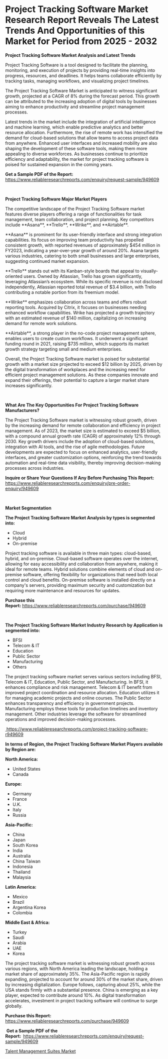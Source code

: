 <p><h1>Project Tracking Software Market Research Report Reveals The Latest Trends And Opportunities of this Market for Period from 2025 - 2032</h1></p><p><strong>Project Tracking Software Market Analysis and Latest Trends</strong></p>
<p><p>Project Tracking Software is a tool designed to facilitate the planning, monitoring, and execution of projects by providing real-time insights into progress, resources, and deadlines. It helps teams collaborate efficiently by tracking tasks, managing workflows, and visualizing project timelines. </p><p>The Project Tracking Software Market is anticipated to witness significant growth, projected at a CAGR of 8% during the forecast period. This growth can be attributed to the increasing adoption of digital tools by businesses aiming to enhance productivity and streamline project management processes. </p><p>Latest trends in the market include the integration of artificial intelligence and machine learning, which enable predictive analytics and better resource allocation. Furthermore, the rise of remote work has intensified the demand for cloud-based solutions that allow teams to access project data from anywhere. Enhanced user interfaces and increased mobility are also shaping the development of these software tools, making them more appealing to diverse workforces. As businesses continue to prioritize efficiency and adaptability, the market for project tracking software is poised for sustained expansion in the coming years.</p></p>
<p><strong>Get a Sample PDF of the Report:&nbsp;</strong> <a href="https://www.reliableresearchreports.com/enquiry/request-sample/949609?utm_campaign=2743&utm_medium=2&utm_source=Github&utm_content=ia&utm_term=07032025&utm_id=project-tracking-software">https://www.reliableresearchreports.com/enquiry/request-sample/949609</a></p>
<p>&nbsp;</p>
<p><strong>Project Tracking Software Major Market Players</strong></p>
<p><p>The competitive landscape of the Project Tracking Software market features diverse players offering a range of functionalities for task management, team collaboration, and project planning. Key competitors include **Asana**, **Trello**, **Wrike**, and **Airtable**. </p><p>**Asana** is prominent for its user-friendly interface and strong integration capabilities. Its focus on improving team productivity has propelled consistent growth, with reported revenues of approximately $454 million in FY2023, indicating a year-over-year growth of around 20%. Asana targets various industries, catering to both small businesses and large enterprises, suggesting continued market expansion.</p><p>**Trello** stands out with its Kanban-style boards that appeal to visually-oriented users. Owned by Atlassian, Trello has grown significantly, leveraging Atlassian’s ecosystem. While its specific revenue is not disclosed independently, Atlassian reported total revenue of $3.4 billion, with Trello contributing a notable portion from its freemium model.</p><p>**Wrike** emphasizes collaboration across teams and offers robust reporting tools. Acquired by Citrix, it focuses on businesses needing enhanced workflow capabilities. Wrike has projected a growth trajectory with an estimated revenue of $140 million, capitalizing on increasing demand for remote work solutions.</p><p>**Airtable**, a strong player in the no-code project management sphere, enables users to create custom workflows. It underwent a significant funding round in 2021, raising $735 million, which supports its market growth strategy targeting small and medium enterprises.</p><p>Overall, the Project Tracking Software market is poised for substantial growth with a market size projected to exceed $12 billion by 2025, driven by the digital transformation of workplaces and the increasing need for efficient project management solutions. As these companies innovate and expand their offerings, their potential to capture a larger market share increases significantly.</p></p>
<p>&nbsp;</p>
<p><strong>What Are The Key Opportunities For Project Tracking Software Manufacturers?</strong></p>
<p><p>The Project Tracking Software market is witnessing robust growth, driven by the increasing demand for remote collaboration and efficiency in project management. As of 2023, the market size is estimated to exceed $5 billion, with a compound annual growth rate (CAGR) of approximately 12% through 2030. Key growth drivers include the adoption of cloud-based solutions, integration with AI tools, and the rise of agile methodologies. Future developments are expected to focus on enhanced analytics, user-friendly interfaces, and greater customization options, reinforcing the trend towards automation and real-time data visibility, thereby improving decision-making processes across industries.</p></p>
<p><strong>Inquire or Share Your Questions If Any Before Purchasing This Report:</strong> <a href="https://www.reliableresearchreports.com/enquiry/pre-order-enquiry/949609?utm_campaign=2743&utm_medium=2&utm_source=Github&utm_content=ia&utm_term=07032025&utm_id=project-tracking-software">https://www.reliableresearchreports.com/enquiry/pre-order-enquiry/949609</a></p>
<p>&nbsp;</p>
<p><strong>Market Segmentation</strong></p>
<p><strong>The Project Tracking Software Market Analysis by types is segmented into:</strong></p>
<p><ul><li>Cloud</li><li>Hybrid</li><li>On-premise</li></ul></p>
<p><p>Project tracking software is available in three main types: cloud-based, hybrid, and on-premise. Cloud-based software operates over the internet, allowing for easy accessibility and collaboration from anywhere, making it ideal for remote teams. Hybrid solutions combine elements of cloud and on-premise software, offering flexibility for organizations that need both local control and cloud benefits. On-premise software is installed directly on a company's servers, providing maximum security and customization but requiring more maintenance and resources for updates.</p></p>
<p><strong>Purchase this Report:&nbsp;</strong><a href="https://www.reliableresearchreports.com/purchase/949609?utm_campaign=2743&utm_medium=2&utm_source=Github&utm_content=ia&utm_term=07032025&utm_id=project-tracking-software">https://www.reliableresearchreports.com/purchase/949609</a></p>
<p>&nbsp;</p>
<p><strong>The Project Tracking Software Market Industry Research by Application is segmented into:</strong></p>
<p><ul><li>BFSI</li><li>Telecom & IT</li><li>Education</li><li>Public Sector</li><li>Manufacturing</li><li>Others</li></ul></p>
<p><p>The project tracking software market serves various sectors including BFSI, Telecom & IT, Education, Public Sector, and Manufacturing. In BFSI, it enhances compliance and risk management. Telecom & IT benefit from improved project coordination and resource allocation. Education utilizes it for managing academic projects and online courses. The Public Sector enhances transparency and efficiency in government projects. Manufacturing employs these tools for production timelines and inventory management. Other industries leverage the software for streamlined operations and improved decision-making processes.</p></p>
<p><a href="https://www.reliableresearchreports.com/project-tracking-software-r949609?utm_campaign=2743&utm_medium=2&utm_source=Github&utm_content=ia&utm_term=07032025&utm_id=project-tracking-software">&nbsp;https://www.reliableresearchreports.com/project-tracking-software-r949609</a></p>
<p><strong>In terms of Region, the Project Tracking Software Market Players available by Region are:</strong></p>
<p>
    <p> <strong> North America: </strong>
        <ul>
            <li>United States</li>
            <li>Canada</li>
        </ul>
        </p> 
    <p> <strong> Europe: </strong>
        <ul>
            <li>Germany</li>
            <li>France</li>
            <li>U.K.</li>
            <li>Italy</li>
            <li>Russia</li>
        </ul>
        </p> 
    <p> <strong> Asia-Pacific: </strong>
        <ul>
            <li>China</li>
            <li>Japan</li>
            <li>South Korea</li>
            <li>India</li>
            <li>Australia</li>
            <li>China Taiwan</li>
            <li>Indonesia</li>
            <li>Thailand</li>
            <li>Malaysia</li>
        </ul>
        </p> 
    <p> <strong> Latin America: </strong>
        <ul>
            <li>Mexico</li>
            <li>Brazil</li>
            <li>Argentina Korea</li>
            <li>Colombia</li>
        </ul>
        </p> 
    <p> <strong> Middle East & Africa: </strong>
        <ul>
            <li>Turkey</li>
            <li>Saudi</li>
            <li>Arabia</li>
            <li>UAE</li>
            <li>Korea</li>
        </ul>
    </p>
    </p>
<p><p>The project tracking software market is witnessing robust growth across various regions, with North America leading the landscape, holding a market share of approximately 35%. The Asia-Pacific region is rapidly expanding, projected to account for around 30% of the market share, driven by increasing digitalization. Europe follows, capturing about 25%, while the USA stands firmly with a substantial presence. China is emerging as a key player, expected to contribute around 10%. As digital transformation accelerates, investment in project tracking software will continue to surge globally.</p></p>
<p><strong>Purchase this Report: </strong><a href="https://www.reliableresearchreports.com/purchase/949609?utm_campaign=2743&utm_medium=2&utm_source=Github&utm_content=ia&utm_term=07032025&utm_id=project-tracking-software">https://www.reliableresearchreports.com/purchase/949609</a></p>
<p>&nbsp;<strong>Get a Sample PDF of the Report:&nbsp;&nbsp;</strong><a href="https://www.reliableresearchreports.com/enquiry/request-sample/949609?utm_campaign=2743&utm_medium=2&utm_source=Github&utm_content=ia&utm_term=07032025&utm_id=project-tracking-software">https://www.reliableresearchreports.com/enquiry/request-sample/949609</a></p>
<p><strong></strong></p>
<p><p><a href="https://github.com/ravenecashe/Market-Research-Report-List-1/blob/main/talent-management-suites-market.md?utm_campaign=2743&utm_medium=2&utm_source=Github&utm_content=ia&utm_term=07032025&utm_id=project-tracking-software">Talent Management Suites Market</a></p></p>